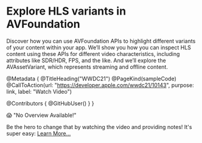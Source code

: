 # Explore HLS variants in AVFoundation

Discover how you can use AVFoundation APIs to highlight different variants of your content within your app. We’ll show you how you can inspect HLS content using these APIs for different video characteristics, including attributes like SDR/HDR, FPS, and the like. And we’ll explore the AVAssetVariant, which represents streaming and offline content.

@Metadata {
   @TitleHeading("WWDC21")
   @PageKind(sampleCode)
   @CallToAction(url: "https://developer.apple.com/wwdc21/10143", purpose: link, label: "Watch Video")

   @Contributors {
      @GitHubUser(<replace this with your GitHub handle>)
   }
}

😱 "No Overview Available!"

Be the hero to change that by watching the video and providing notes! It's super easy:
 [Learn More…](https://wwdcnotes.github.io/WWDCNotes/documentation/wwdcnotes/contributing)

